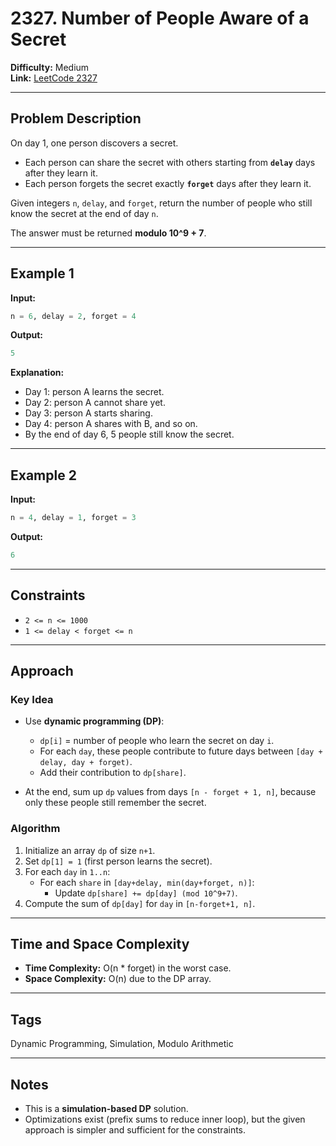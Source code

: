 # 2327. Number of People Aware of a Secret

**Difficulty:** Medium  
**Link:** [LeetCode 2327](https://leetcode.com/problems/number-of-people-aware-of-a-secret/)

---

## Problem Description
On day 1, one person discovers a secret.  

- Each person can share the secret with others starting from **`delay`** days after they learn it.  
- Each person forgets the secret exactly **`forget`** days after they learn it.  

Given integers `n`, `delay`, and `forget`, return the number of people who still know the secret at the end of day `n`.  

The answer must be returned **modulo 10^9 + 7**.

---

## Example 1
**Input:**
```python
n = 6, delay = 2, forget = 4
```

**Output:**
```python
5
```

**Explanation:**
- Day 1: person A learns the secret.  
- Day 2: person A cannot share yet.  
- Day 3: person A starts sharing.  
- Day 4: person A shares with B, and so on.  
- By the end of day 6, 5 people still know the secret.  

---

## Example 2
**Input:**
```python
n = 4, delay = 1, forget = 3
```

**Output:**
```python
6
```

---

## Constraints
- `2 <= n <= 1000`
- `1 <= delay < forget <= n`

---

## Approach

### Key Idea
- Use **dynamic programming (DP)**:
  - `dp[i]` = number of people who learn the secret on day `i`.  
  - For each `day`, these people contribute to future days between `[day + delay, day + forget)`.  
  - Add their contribution to `dp[share]`.  

- At the end, sum up `dp` values from days `[n - forget + 1, n]`, because only these people still remember the secret.

### Algorithm
1. Initialize an array `dp` of size `n+1`.
2. Set `dp[1] = 1` (first person learns the secret).  
3. For each `day` in `1..n`:
   - For each `share` in `[day+delay, min(day+forget, n)]`:
     - Update `dp[share] += dp[day] (mod 10^9+7)`.  
4. Compute the sum of `dp[day]` for `day` in `[n-forget+1, n]`.  

---

## Time and Space Complexity
- **Time Complexity:** O(n * forget) in the worst case.  
- **Space Complexity:** O(n) due to the DP array.  

---

## Tags
Dynamic Programming, Simulation, Modulo Arithmetic

---

## Notes
- This is a **simulation-based DP** solution.  
- Optimizations exist (prefix sums to reduce inner loop), but the given approach is simpler and sufficient for the constraints.  